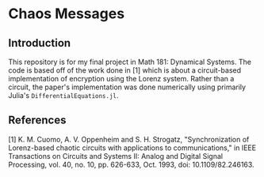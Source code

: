 # Chaos Messages

## Introduction
This repository is for my final project in Math 181: Dynamical Systems. The code is based off of the work done in [1] which is about a circuit-based implementation of encryption using the Lorenz system. Rather than a circuit, the paper's implementation was done numerically using primarily Julia's `DifferentialEquations.jl`. 

## References 
[1] K. M. Cuomo, A. V. Oppenheim and S. H. Strogatz, "Synchronization of Lorenz-based chaotic circuits with applications to communications," in IEEE Transactions on Circuits and Systems II: Analog and Digital Signal Processing, vol. 40, no. 10, pp. 626-633, Oct. 1993, doi: 10.1109/82.246163.
